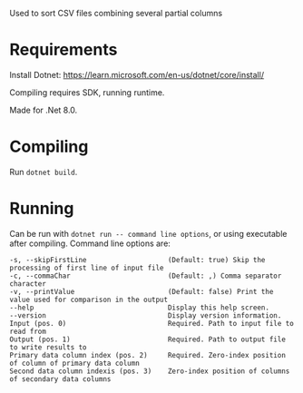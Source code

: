 Used to sort CSV files combining several partial columns

# Requirements

Install Dotnet: https://learn.microsoft.com/en-us/dotnet/core/install/

Compiling requires SDK, running runtime.

Made for .Net 8.0.

# Compiling

Run `dotnet build`.

# Running

 Can be run with `dotnet run -- command line options`, or using executable after compiling. Command line options are:

    -s, --skipFirstLine                    (Default: true) Skip the processing of first line of input file
    -c, --commaChar                        (Default: ,) Comma separator character
    -v, --printValue                       (Default: false) Print the value used for comparison in the output
    --help                                 Display this help screen.
    --version                              Display version information.
    Input (pos. 0)                         Required. Path to input file to read from
    Output (pos. 1)                        Required. Path to output file to write results to
    Primary data column index (pos. 2)     Required. Zero-index position of column of primary data column
    Second data column indexis (pos. 3)    Zero-index position of columns of secondary data columns
